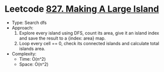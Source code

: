 # Leetcode [827. Making A Large Island](https://leetcode.com/problems/making-a-large-island/)
- Type: Search dfs
- Approach:
	1. Explore every island using DFS, count its area, give it an island index and save the result to a {index: area} map.
	2. Loop every cell == 0, check its connected islands and calculate total islands area.
- Complexity:
	- Time: O(n^2)
	- Space: O(n^2)